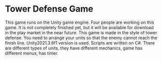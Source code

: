 # Tower Defense Game

This game runs on the Unity game engine. Four people are working on this game. It is not completely finished yet, but it will be available for download in the play market in the near future. This game is made in the style of tower defense. You need to arrange your units so that the enemy cannot reach the finish line.
Unity2021.3.6f1 version is used. Scripts are written on C#. There are different types of units, they have different mechanics, game has different menus, has timer.
